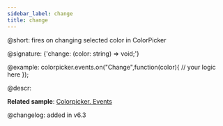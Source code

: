 ```yaml
---
sidebar_label: change
title: change
---          
```


@short: fires on changing selected color in ColorPicker

@signature: {'change: (color: string) => void;'}

@example:
colorpicker.events.on("Change",function(color){
	// your logic here
});


@descr:


**Related sample**: [Colorpicker. Events](https://snippet.dhtmlx.com/fllgaabo)

@changelog: added in v6.3